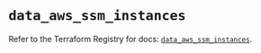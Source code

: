 # `data_aws_ssm_instances`

Refer to the Terraform Registry for docs: [`data_aws_ssm_instances`](https://registry.terraform.io/providers/hashicorp/aws/4.54.0/docs/data-sources/ssm_instances).
